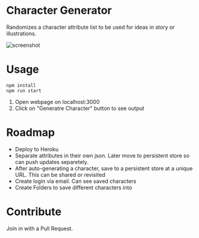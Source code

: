 # Character Generator

Randomizes a character attribute list to be used for ideas in story or illustrations.

![screenshot](https://content.screencast.com/users/Ryan.Regalado/folders/Default/media/559aff0a-f66e-47b1-92c1-558eb01fe46c/IMG_1283.PNG)

# Usage

```
npm install
npm run start
```

1. Open webpage on localhost:3000
2. Click on "Generatre Character" button to see output

# Roadmap

* Deploy to Heroku
* Separate attributes in their own json. Later move to persistent store so can push updates separetely.
* After auto-generating a character, save to a persistent store at a unique URL. This can be shared or revisited
* Create login via email. Can see saved characters
* Create Folders to save different characters into

# Contribute

Join in with a Pull Request.

